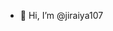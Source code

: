 - 👋 Hi, I’m @jiraiya107

<!---
jiraiya107/jiraiya107 is a ✨ special ✨ repository because its `README.md` (this file) appears on your GitHub profile.
You can click the Preview link to take a look at your changes.
--->
